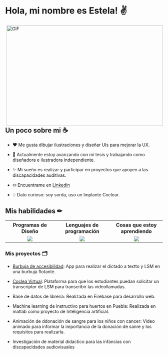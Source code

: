 # Hola, mi nombre es Estela! ✌

<img align="right" alt="GIF" src="https://github.com/Anmol-Baranwal/Cool-GIFs-For-GitHub/assets/74038190/7d484dc9-68a9-4ee6-a767-aea59035c12d" width="500" height="320" />

## Un poco sobre mi ☕

* ❤ Me gusta dibujar ilustraciones y diseñar UIs para mejorar la UX.

* 💼 Actualmente estoy avanzando con mi tesis y trabajando como diseñadora e ilustradora independiente.

* ✨ Mi sueño es realizar y participar en proyectos que apoyen a las discapacidades auditivas.

* ✉ Encuentrame en [Linkedin](https://www.linkedin.com/in/angi-estela)

* 💡 Dato curioso: soy sorda, uso un Implante Coclear.


## Mis habilidades ✏

<table border="0">
    <tr>
    <th width="400px">
      Programas de Diseño
      <br/>
     </th>
    <th width="400px">
      Lenguajes de programación
      <br/>
     </th>
     <th width="400px">
      Cosas que estoy aprendiendo
      <br/>
     </th>
  </tr>
  <tr>
    <td align="center">
      <a href="https://skillicons.dev">
        <img src="https://skillicons.dev/icons?i=ps,ai,blender,autocad,figma&perline=4" />
      </a>
    </td>
    <td align="center">
      <a href="https://skillicons.dev">
        <img src="https://skillicons.dev/icons?i=swift,c,cpp,html,css,php,js&perline=4" />
      </a>
    </td>
    <td align="center">
      <a href="https://skillicons.dev">
        <img src="https://skillicons.dev/icons?i=react,postman,eclipse,java,matlab,mysql,nodejs,py,qt,unity&perline=4" />
      </a>
    </tr>
  </table>


### Mis proyectos 🗂
* [Burbuja de accesibilidad](https://github.com/angi-estela/burbujaAccesibilidad): App para realizar el dictado a textto y LSM en una burbuja flotante.

* [Coclea Virtual](https://github.com/AbrahamFB/C-clea-Virtual): Plataforma para que los estudiantes puedan solicitar un transcriptor de LSM para transcribir las videollamadas.

* Base de datos de librería: Realizada en Firebase para desarrollo web.

* Machine learning de instructivo para huertos en Puebla: Realizada en matlab como proyecto de Inteligencia artificial.

* Animación de ddonación de sangre para los niños con cancer: Video animado para informar la importancia de la donación de sanre y los requisitos para realizarla.

* Investigación de material didactico para las infancias con discapacidades audiovisuales
